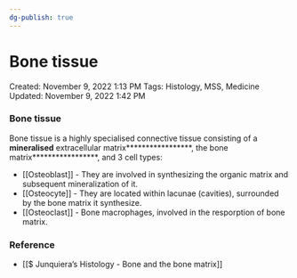 ```yaml
---
dg-publish: true
---
```


# Bone tissue

Created: November 9, 2022 1:13 PM
Tags: Histology, MSS, Medicine
Updated: November 9, 2022 1:42 PM

### Bone tissue

Bone tissue is a highly specialised connective tissue consisting of a ************mineralised************ extracellular matrix*****************, the bone matrix*****************, and 3 cell types:

- [[Osteoblast]] - They are involved in synthesizing the organic matrix and subsequent mineralization of it.
- [[Osteocyte]] - They are located within lacunae (cavities), surrounded by the bone matrix it synthesize.
- [[Osteoclast]]  - Bone macrophages, involved in the resporption of bone matrix.

### Reference

- [[$ Junquiera’s Histology - Bone and the bone matrix]]